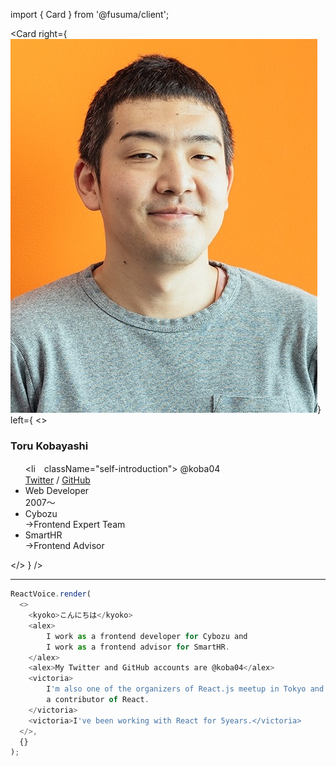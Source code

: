 import { Card } from '@fusuma/client';

<!-- note
This is my first conference talk in English!
I'm a little nervous...

So I'm going to use a custom renderer to introduce myself.

(yarn voice)
-->

<Card
    right={<img src="../images/self.jpg" />}
    left={
        <>
            <h3>Toru Kobayashi</h3>
            <ul>
                <li　className="self-introduction"> @koba04 <br /><a href="https://twitter.com/koba04">Twitter</a> / <a href="https://github.com/koba04">GitHub</a></li>
                <li className="self-introduction">Web Developer<br />2007〜</li>
                <li className="self-introduction">Cybozu<br />→Frontend Expert Team</li>
                <li className="self-introduction">SmartHR<br />→Frontend Advisor</li>
            </ul>
        </>
  }
/>

----------------------

<!-- note
This is the actual code of the demo using a custom renderer that I've created.
After this talk, you will be able to create a custom renderer like this.
-->

```js
ReactVoice.render(
  <>
    <kyoko>こんにちは</kyoko>
    <alex>
        I work as a frontend developer for Cybozu and
        I work as a frontend advisor for SmartHR.
    </alex>
    <alex>My Twitter and GitHub accounts are @koba04</alex>
    <victoria>
        I'm also one of the organizers of React.js meetup in Tokyo and
        a contributor of React.
    </victoria>
    <victoria>I've been working with React for 5years.</victoria>
  </>,
  {}
);
```
